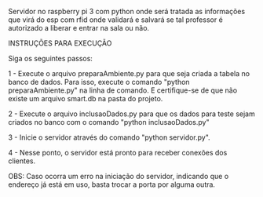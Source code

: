 Servidor no raspberry pi 3 com python onde será tratada as informações que virá do esp com rfid onde validará e salvará se tal professor é autorizado a liberar e entrar na sala ou não.

INSTRUÇÕES PARA EXECUÇÃO

 Siga os seguintes passos:
 
  1 - Execute o arquivo preparaAmbiente.py para que seja criada a tabela no banco de dados. Para isso, execute o comando "python preparaAmbiente.py" na linha de comando. E certifique-se de que não existe um arquivo smart.db na pasta do projeto.
  
  2 - Execute o arquivo inclusaoDados.py para que os dados para teste sejam criados no banco com o comando "python inclusaoDados.py"
  
  3 - Inicie o servidor através do comando "python servidor.py".
  
  4 - Nesse ponto, o servidor está pronto para receber conexões dos clientes.

OBS: Caso ocorra um erro na iniciação do servidor, indicando que o endereço já está em uso, basta trocar a porta por alguma outra.
